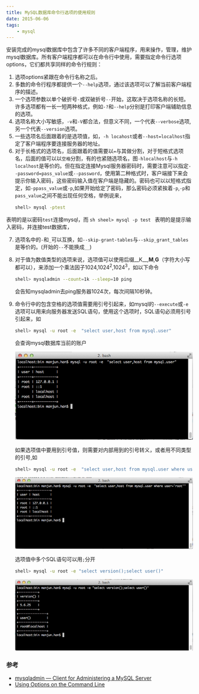 ```yaml
---
title: MySQL数据库命令行选项的使用规则
date: 2015-06-06
tags:
    - mysql
---
```


安装完成的mysql数据库中包含了许多不同的客户端程序，用来操作，管理，维护mysql数据库。所有客户端程序都可以在命令行中使用，需要指定命令行选项options，它们都共享同样的命令行规则：

1. 选项options紧跟在命令行名称之后。
2. 多数的命令行程序都提供一个`--help`选项，通过该选项可以了解当前客户端程序的描述。
3. 一个选项参数以单个破折号`-`或双破折号`--`开始，这取决于选项名称的长短。许多选项都有一长一短两种格式，例如`-?`和`--help`分别是打印客户端辅助信息的选项。
4. 选项名称大小写敏感，`-v`和`-V`都合法，但意义不同，一个代表`--verbose`选项,另一个代表`--version`选项。
5. 一些选项名后面跟着的是选项值，如，`-h locahost`或者`--host=localhost`指定了客户端程序要连接服务器的地址。
6. 对于长格式的选项名，后面跟着的值需要以`=`与其做分割，对于短格式选项名，后面的值可以以`空格`分割，有的也紧随选项名，图`-hlocalhost`与`-h localhost`是等价的。但在指定连接Mysql服务器密码时，需要注意可以指定`--password=pass_value`或`--password`，使用第二种格式时，客户端接下来会提示你输入密码，这些密码输入值在客户端是隐藏的。密码也可以以短格式指定，如`-ppass_value`或`-p`,如果开始给定了密码，那么密码必须紧挨着`-p`,`-p`和`pass_value`之间不能出现任何空格，举例说来，
    ```sh
    shell> mysql -ptest
	```
表明的是以密码`test`连接mysql，而
	```sh
    sheel> mysql -p test
    ```
表明的是提示输入密码，并连接test数据库，

7. 选项名中的`-`和`_`可以互换，如`--skip-grant-tables`与`--skip_grant_tables`是等价的。(开始的`--`不能换成`__`)
8. 对于值为数值类型的选项来说，选项值可以使用后缀__K__,__M__,__G__（字符大小写都可以），来添加一个乘法因子1024,<span>1024<sup>2</sup></span>,<span>1024<sup>3</sup></span>，如以下命令
    ```sh
    shell> mysqladmin --count=1k --sleep=10 ping
	```
	会告知mysqladmin去ping服务器1024次，每次间隔10秒钟。

9. 命令行中的包含空格的选项值需要用引号引起来，如mysql的`--execute`或`-e`选项可以用来向服务器发送SQL语句，使用这个选项时，SQL语句必须用引号引起来，如
    ```sh
    shell> mysql -u root -e  "select user,host from mysql.user"
    ```
	会查询mysql数据库当前的账户

	![image](/img/2015-06-06-1.png)

	如果选项值中要用到引号值，则需要对内部用到的引号转义，或者用不同类型的引号,如
	```sh
    shell> mysql -u root -e  "select user,host from mysql.user where user='root'"
	```
	![image](/img/2015-06-06-2.png)

	选项值中多个SQL语句可以用`;`分开
	```sh
    shell> mysql -u root -e "select version();select user()"
	```
	![image](/img/2015-06-06-3.png)

### 参考

+ [mysqladmin — Client for Administering a MySQL Server][1]
+ [Using Options on the Command Line][2]

[1]: http://dev.mysql.com/doc/refman/5.6/en/mysqladmin.html
[2]: http://dev.mysql.com/doc/refman/5.6/en/command-line-options.html
